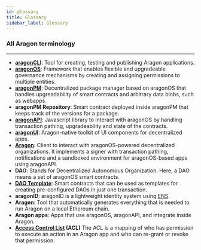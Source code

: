 ```yaml
---
id: glossary
title: Glossary
sidebar_label: Glossary
---
```


### All Aragon terminology
---

- [**aragonCLI**](/docs/cli-usage.html): Tool for creating, testing and publishing Aragon applications.
- [**aragonOS**](/docs/aragonos-intro.html): Framework that enables flexible and upgradeable governance mechanisms by creating and assigning permissions to multiple entities.
- [**aragonPM**](/docs/apm.html): Decentralized package manager based on aragonOS that handles upgreadability of smart contracts and arbitrary data blobs, such as webapps.
- **aragonPM Repository**: Smart contract deployed inside aragonPM that keeps track of the versions for a package.
- [**aragonAPI**](/docs/aragonjs-intro.html): Javascript library to interact with aragonOS by handling transaction pathing, upgradeability and state of the contracts.
- [**aragonUI**](/docs/aragonui-intro.html): Aragon-native toolkit of UI components for decentralized apps.
- [**Aragon**](http://app.aragon.org): Client to interact with aragonOS-powered decentralized organizations. It implements a signer with transaction pathing, notifications and a sandboxed environment for aragonOS-based apps using aragonAPI.
- **DAO**: Stands for Decentralized Autonomous Organization. Here, a DAO means a set of aragonOS smart contracts.
- [**DAO Template**](/docs/kits-intro.html): Smart contracts that can be used as templates for creating pre-configured DAOs in just one transaction.
- **aragonID**: aragonID is a lightweight identity system using [ENS](http://ens.domains).
- **Aragen**: Tool that automatically generates everything that is needed to run Aragon on a local Ethereum chain.
- **Aragon apps**: Apps that use aragonOS, aragonAPI, and integrate inside Aragon.
- **[Access Control List](/docs/acl-intro.html) (ACL)** The ACL is a mapping of who has permission to execute an action in an Aragon app and who can re-grant or revoke that permission.
